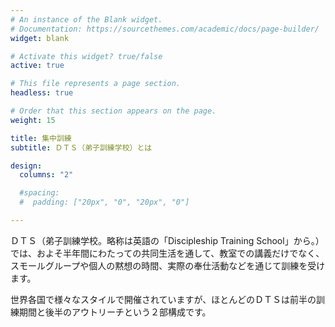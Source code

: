 ```yaml
---
# An instance of the Blank widget.
# Documentation: https://sourcethemes.com/academic/docs/page-builder/
widget: blank

# Activate this widget? true/false
active: true

# This file represents a page section.
headless: true

# Order that this section appears on the page.
weight: 15

title: 集中訓練
subtitle: ＤＴＳ（弟子訓練学校）とは

design:
  columns: "2"

  #spacing:
  #  padding: ["20px", "0", "20px", "0"]

---
```


ＤＴＳ（弟子訓練学校。略称は英語の「Discipleship Training School」から。）では、およそ半年間にわたっての共同生活を通して、教室での講義だけでなく、スモールグループや個人の黙想の時間、実際の奉仕活動などを通じて訓練を受けます。

世界各国で様々なスタイルで開催されていますが、ほとんどのＤＴＳは前半の訓練期間と後半のアウトリーチという２部構成です。
